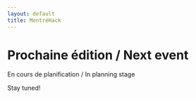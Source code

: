 ```yaml
---
layout: default
title: MontréHack
---
```


# Prochaine édition / Next event

En cours de planification / In planning stage

Stay tuned!
